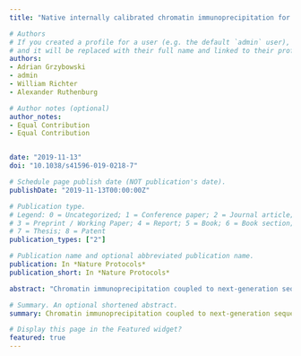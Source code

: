```yaml
---
title: "Native internally calibrated chromatin immunoprecipitation for quantitative studies of histone post-translational modifications"

# Authors
# If you created a profile for a user (e.g. the default `admin` user), write the username (folder name) here 
# and it will be replaced with their full name and linked to their profile.
authors:
- Adrian Grzybowski
- admin
- William Richter
- Alexander Ruthenburg

# Author notes (optional)
author_notes:
- Equal Contribution
- Equal Contribution


date: "2019-11-13"
doi: "10.1038/s41596-019-0218-7"

# Schedule page publish date (NOT publication's date).
publishDate: "2019-11-13T00:00:00Z"

# Publication type.
# Legend: 0 = Uncategorized; 1 = Conference paper; 2 = Journal article;
# 3 = Preprint / Working Paper; 4 = Report; 5 = Book; 6 = Book section;
# 7 = Thesis; 8 = Patent
publication_types: ["2"]

# Publication name and optional abbreviated publication name. 
publication: In *Nature Protocols*
publication_short: In *Nature Protocols*

abstract: "Chromatin immunoprecipitation coupled to next-generation sequencing (ChIP-seq) has served as the central method for the study of histone modifications for the past decade. In ChIP-seq analyses, antibodies selectively capture nucleosomes bearing a modification of interest and the associated DNA is then mapped to the genome to determine the distribution of the mark. This approach has several important drawbacks: (i) ChIP interpretation necessitates the assumption of perfect antibody specificity, despite growing evidence that this is often not the case. (ii) Common methods for evaluating antibody specificity in other formats have little or no bearing on specificity within a ChIP experiment. (iii) Uncalibrated ChIP is reported as relative enrichment, which is biologically meaningless outside the experimental reference frame defined by a discrete immunoprecipitation (IP), thus preventing facile comparison across experimental conditions or modifications. (iv) Differential library amplification and loading onto next-generation sequencers, as well as computational normalization, can further compromise quantitative relationships that may exist between samples. Consequently, the researcher is presented with a series of potential pitfalls and is blind to nearly all of them. Here we provide a detailed protocol for internally calibrated ChIP (ICeChIP), a method we recently developed to resolve these problems by spike-in of defined nucleosomal standards within a ChIP procedure. This protocol is optimized for specificity and quantitative power, allowing for measurement of antibody specificity and absolute measurement of histone modification density (HMD) at genomic loci on a biologically meaningful scale enabling unambiguous comparisons. We provide guidance on optimal conditions for next-generation sequencing (NGS) and instructions for data analysis. This protocol takes between 17 and 18 h, excluding time for sequencing or bioinformatic analysis. The ICeChIP procedure enables accurate measurement of histone post-translational modifications (PTMs) genome-wide in mammalian cells as well as Drosophila melanogaster and Caenorhabditis elegans, indicating suitability for use in eukaryotic cells more broadly."

# Summary. An optional shortened abstract.
summary: Chromatin immunoprecipitation coupled to next-generation sequencing (ChIP-seq) has served as the central method for the study of histone modifications for the past decade. Here we provide a detailed protocol for internally calibrated ChIP (ICeChIP), a method we recently developed to resolve these problems by spike-in of defined nucleosomal standards within a ChIP procedure. This protocol is optimized for specificity and quantitative power, allowing for measurement of antibody specificity and absolute measurement of histone modification density (HMD) at genomic loci on a biologically meaningful scale enabling unambiguous comparisons. We provide guidance on optimal conditions for next-generation sequencing (NGS) and instructions for data analysis. This protocol takes between 17 and 18 h, excluding time for sequencing or bioinformatic analysis. The ICeChIP procedure enables accurate measurement of histone post-translational modifications (PTMs) genome-wide in mammalian cells as well as Drosophila melanogaster and Caenorhabditis elegans, indicating suitability for use in eukaryotic cells more broadly.

# Display this page in the Featured widget?
featured: true
---
```

